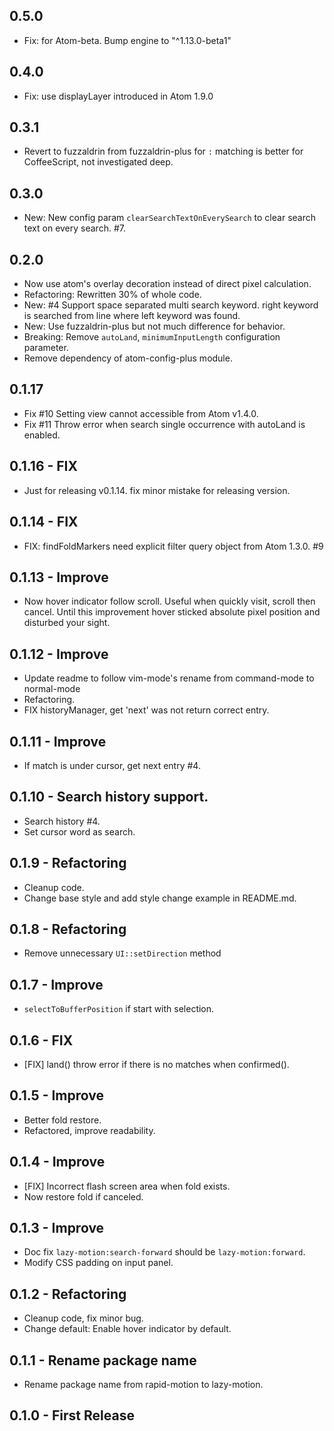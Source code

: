 ## 0.5.0
- Fix: for Atom-beta. Bump engine to "^1.13.0-beta1"

## 0.4.0
- Fix: use displayLayer introduced in Atom 1.9.0

## 0.3.1
- Revert to fuzzaldrin from fuzzaldrin-plus for `:` matching is better for CoffeeScript, not investigated deep.

## 0.3.0
- New: New config param `clearSearchTextOnEverySearch` to clear search text on every search. #7.

## 0.2.0
- Now use atom's overlay decoration instead of direct pixel calculation.
- Refactoring: Rewritten 30% of whole code.
- New: #4 Support space separated multi search keyword. right keyword is searched from line where left keyword was found.
- New: Use fuzzaldrin-plus but not much difference for behavior.
- Breaking: Remove `autoLand`, `minimumInputLength` configuration parameter.
- Remove dependency of atom-config-plus module.

## 0.1.17
- Fix #10 Setting view cannot accessible from Atom v1.4.0.
- Fix #11 Throw error when search single occurrence with autoLand is enabled.

## 0.1.16 - FIX
- Just for releasing v0.1.14. fix minor mistake for releasing version.

## 0.1.14 - FIX
- FIX: findFoldMarkers need explicit filter query object from Atom 1.3.0. #9

## 0.1.13 - Improve
- Now hover indicator follow scroll. Useful when quickly visit, scroll then cancel.
  Until this improvement hover sticked absolute pixel position and disturbed your sight.

## 0.1.12 - Improve
- Update readme to follow vim-mode's rename from command-mode to normal-mode
- Refactoring.
- FIX historyManager, get 'next' was not return correct entry.

## 0.1.11 - Improve
- If match is under cursor, get next entry #4.

## 0.1.10 - Search history support.
- Search history #4.
- Set cursor word as search.

## 0.1.9 - Refactoring
- Cleanup code.
- Change base style and add style change example in README.md.

## 0.1.8 - Refactoring
- Remove unnecessary `UI::setDirection` method

## 0.1.7 - Improve
- `selectToBufferPosition` if start with selection.

## 0.1.6 - FIX
- [FIX] land() throw error if there is no matches when confirmed().

## 0.1.5 - Improve
- Better fold restore.
- Refactored, improve readability.

## 0.1.4 - Improve
- [FIX] Incorrect flash screen area when fold exists.
- Now restore fold if canceled.

## 0.1.3 - Improve
- Doc fix `lazy-motion:search-forward` should be `lazy-motion:forward`.
- Modify CSS padding on input panel.

## 0.1.2 - Refactoring
- Cleanup code, fix minor bug.
- Change default: Enable hover indicator by default.

## 0.1.1 - Rename package name
- Rename package name from rapid-motion to lazy-motion.

## 0.1.0 - First Release
